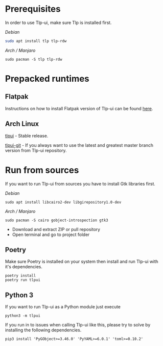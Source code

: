 # Prerequisites

In order to use Tlp-ui, make sure Tlp is installed first.

*Debian*
  ```sh
  sudo apt install tlp tlp-rdw
  ```

*Arch / Manjaro*
  ```shell
  sudo pacman -S tlp tlp-rdw
  ```


# Prepacked runtimes

<!---## PyPI

Tlp-ui is available on [pypi.org](https://pypi.org/project/tlpui/) and can simple be installed via.

  ```shell
  pip3 install tlpui
  ```
-->
## Flatpak

Instructions on how to install Flatpak version of Tlp-ui can be found [here](https://flathub.org/apps/com.github.d4nj1.tlpui).

## Arch Linux

[tlpui](https://aur.archlinux.org/packages/tlpui/) - Stable release.

[tlpui-git](https://aur.archlinux.org/packages/tlpui-git) - If you always want to use the latest and greatest master branch version from Tlp-ui repository.


# Run from sources

If you want to run Tlp-ui from sources you have to install Gtk libraries first.

*Debian*
  ```shell
  sudo apt install libcairo2-dev libgirepository1.0-dev
  ```

*Arch / Manjaro*
  ```shell
  sudo pacman -S cairo gobject-introspection gtk3
  ```

* Download and extract ZIP or pull repository
* Open terminal and go to project folder

## Poetry

Make sure Poetry is installed on your system then install and run Tlp-ui with it's dependencies.

  ```shell
  poetry install
  poetry run tlpui
  ```

## Python 3

If you want to run Tlp-ui as a Python module just execute

  ```shell
  python3 -m tlpui
  ```

If you run in to issues when calling Tlp-ui like this, please try to solve by installing the following dependencies.

  ```shell
  pip3 install 'PyGObject>=3.46.0' 'PyYAML>=6.0.1' 'toml>=0.10.2'
  ```
